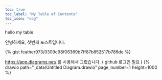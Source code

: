 ```yaml
---
toc: true
toc_label: "My Table of Contents"
toc_icon: "cog"
---
```

hello my table

안녕하세요, 첫번째 포스트입니다.

{% gist feather973/0309c98f06369b7ff87b852517b786de	%}

https://app.diagrams.net/ 를 사용해서 그렸습니다. ( github 로그인 필요 )
{% drawio path="_data/Untitled Diagram.drawio" page_number=1 height=1000 %}
